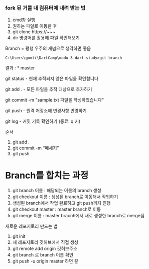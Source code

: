 ### fork 된 거를 내 컴퓨터에 내려 받는 법

1. cmd창 실행
2. 원하는 파일로 이동한 후
3. git clone https://~~~
4. dir 명령어를 활용해 파일 확인해보기

Branch = 평행 우주의 개념으로 생각하면 좋음

```
C:\Users\gomti\DartCamp\modu-3-dart-study>git branch
```

결과 : * master

git status - 현재 추적되지 않은 파일을 확인합니다

git add . - 모든 파일을 추적 대상으로 추가하기

git commit -m "sample.txt 파일을 작성하였습니다"

git push - 원격 저장소에 변경사항 반영하기

git log - 커밋 기록 확인하기 (종료: q 키)

순서

1. git add .
2. git commit -m “메세지”
3. git push

# Branch를 합치는 과정

1. git branch 이름 : 해당되는 이름의 branch 생성
2. git checkout 이름 : 생성된 branch로 이동해서 작업하기
3. 생성된 branch에서 작업 완료하고 git push까지 진행
4. git checkout master : master branch로 이동
5. git merge 이름 : master bracnh에서 새로 생성한 branch로 merge됨

새로운 레포지토리 만드는 법

1. git init
2. 새 레포지토리 깃허브에서 직접 생성
3. git remote add origin 깃허브주소
4. git branch 로 branch 이름 확인
5. git push -u origin master 하면 끝

